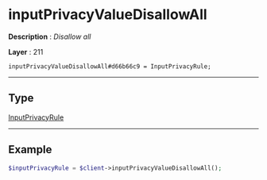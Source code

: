 # inputPrivacyValueDisallowAll

**Description** : *Disallow all*

**Layer** : 211

```tl
inputPrivacyValueDisallowAll#d66b66c9 = InputPrivacyRule;
```

---

## Type

[InputPrivacyRule](type/InputPrivacyRule)

---

## Example

```php
$inputPrivacyRule = $client->inputPrivacyValueDisallowAll();
```